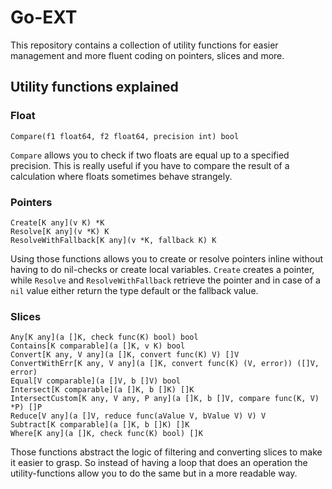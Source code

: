 # Go-EXT

This repository contains a collection of utility functions for easier management and more fluent coding on pointers, slices and more.

## Utility functions explained
### Float
```
Compare(f1 float64, f2 float64, precision int) bool
```
`Compare` allows you to check if two floats are equal up to a specified precision.
This is really useful if you have to compare the result of a calculation where floats sometimes
behave strangely.

### Pointers
```
Create[K any](v K) *K
Resolve[K any](v *K) K
ResolveWithFallback[K any](v *K, fallback K) K
```
Using those functions allows you to create or resolve pointers inline without having to do nil-checks
or create local variables. `Create` creates a pointer, while `Resolve` and `ResolveWithFallback` retrieve
the pointer and in case of a `nil` value either return the type default or the fallback value.

### Slices
```
Any[K any](a []K, check func(K) bool) bool
Contains[K comparable](a []K, v K) bool
Convert[K any, V any](a []K, convert func(K) V) []V
ConvertWithErr[K any, V any](a []K, convert func(K) (V, error)) ([]V, error)
Equal[V comparable](a []V, b []V) bool
Intersect[K comparable](a []K, b []K) []K
IntersectCustom[K any, V any, P any](a []K, b []V, compare func(K, V) *P) []P
Reduce[V any](a []V, reduce func(aValue V, bValue V) V) V
Subtract[K comparable](a []K, b []K) []K
Where[K any](a []K, check func(K) bool) []K
```
Those functions abstract the logic of filtering and converting slices to make it easier to grasp.
So instead of having a loop that does an operation the utility-functions allow you to do the same
but in a more readable way.